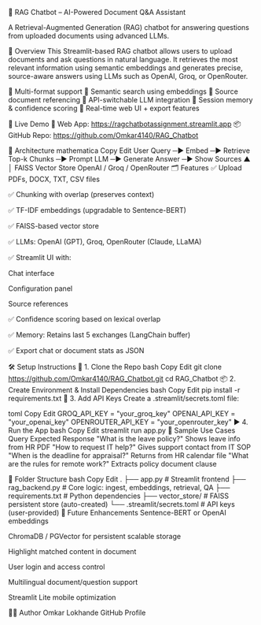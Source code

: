 🤖 RAG Chatbot – AI-Powered Document Q&A Assistant

A Retrieval-Augmented Generation (RAG) chatbot for answering questions from uploaded documents using advanced LLMs.

📌 Overview
This Streamlit-based RAG chatbot allows users to upload documents and ask questions in natural language. It retrieves the most relevant information using semantic embeddings and generates precise, source-aware answers using LLMs such as OpenAI, Groq, or OpenRouter.

🔹 Multi-format support
🔹 Semantic search using embeddings
🔹 Source document referencing
🔹 API-switchable LLM integration
🔹 Session memory & confidence scoring
🔹 Real-time web UI + export features

🚀 Live Demo
🔗 Web App: https://ragchatbotassignment.streamlit.app
📦 GitHub Repo: https://github.com/Omkar4140/RAG_Chatbot

🧠 Architecture
mathematica
Copy
Edit
User Query ─► Embed ─► Retrieve Top-k Chunks ─► Prompt LLM ─► Generate Answer ─► Show Sources
                             ▲                                     │
                     FAISS Vector Store                     OpenAI / Groq / OpenRouter
🗂️ Features
✅ Upload PDFs, DOCX, TXT, CSV files

✅ Chunking with overlap (preserves context)

✅ TF-IDF embeddings (upgradable to Sentence-BERT)

✅ FAISS-based vector store

✅ LLMs: OpenAI (GPT), Groq, OpenRouter (Claude, LLaMA)

✅ Streamlit UI with:

Chat interface

Configuration panel

Source references

✅ Confidence scoring based on lexical overlap

✅ Memory: Retains last 5 exchanges (LangChain buffer)

✅ Export chat or document stats as JSON

🛠️ Setup Instructions
🔧 1. Clone the Repo
bash
Copy
Edit
git clone https://github.com/Omkar4140/RAG_Chatbot.git
cd RAG_Chatbot
📦 2. Create Environment & Install Dependencies
bash
Copy
Edit
pip install -r requirements.txt
🔑 3. Add API Keys
Create a .streamlit/secrets.toml file:

toml
Copy
Edit
GROQ_API_KEY = "your_groq_key"
OPENAI_API_KEY = "your_openai_key"
OPENROUTER_API_KEY = "your_openrouter_key"
▶️ 4. Run the App
bash
Copy
Edit
streamlit run app.py
🧪 Sample Use Cases
Query	Expected Response
"What is the leave policy?"	Shows leave info from HR PDF
"How to request IT help?"	Gives support contact from IT SOP
"When is the deadline for appraisal?"	Returns from HR calendar file
"What are the rules for remote work?"	Extracts policy document clause

📁 Folder Structure
bash
Copy
Edit
.
├── app.py               # Streamlit frontend
├── rag_backend.py       # Core logic: ingest, embeddings, retrieval, QA
├── requirements.txt     # Python dependencies
├── vector_store/        # FAISS persistent store (auto-created)
└── .streamlit/secrets.toml  # API keys (user-provided)
🧩 Future Enhancements
 Sentence-BERT or OpenAI embeddings

 ChromaDB / PGVector for persistent scalable storage

 Highlight matched content in document

 User login and access control

 Multilingual document/question support

 Streamlit Lite mobile optimization

👨‍💻 Author
Omkar Lokhande
GitHub Profile

